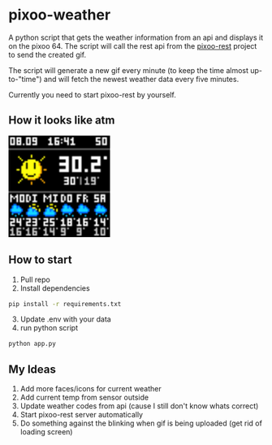 # pixoo-weather

A python script that gets the weather information from an api and displays it on the pixoo 64.
The script will call the rest api from the <a href="https://github.com/ankit-kapur/pixoo-rest">pixoo-rest</a> project to
send the created gif.

The script will generate a new gif every minute (to keep the time almost up-to-"time") and will fetch the newest weather
data every five minutes.

Currently you need to start pixoo-rest by yourself.

## How it looks like atm

<img src="image.gif" alt="drwaing" width="200">

## How to start

1. Pull repo
2. Install dependencies

```bash
pip install -r requirements.txt
```

3. Update .env with your data
4. run python script

```bash
python app.py
```

## My Ideas

1. Add more faces/icons for current weather
2. Add current temp from sensor outside
3. Update weather codes from api (cause I still don't know whats correct)
4. Start pixoo-rest server automatically
5. Do something against the blinking when gif is being uploaded (get rid of loading screen)
